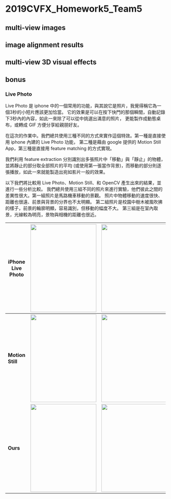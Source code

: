 # 2019CVFX_Homework5_Team5

## multi-view images
## image alignment results
## multi-view 3D visual effects
## bonus
### Live Photo

Live Photo 是 iphone 中的一個常用的功能，與其說它是照片，我覺得稱它為一個3秒的小短片應該更加恰當。
它的效果是可以在按下快門的那個瞬間，自動記錄下3秒內的內容，如此一來除了可以從中挑選出滿意的照片，
更能製作成動態桌布，或轉成 GIF 方便分享給親朋好友。 <br>

在這次的作業中。我們總共使用三種不同的方式來實作這個特效。第一種是直接使用 iphone 內建的 Live Photo 功能，
第二種是藉由 google 提供的 Motion Still App，第三種是直接用 feature matching 的方式實現。

我們利用 feature extraction 分別識別出多張照片中「移動」與「靜止」的物體，並將靜止的部分取全部照片的平均
(或使用第一張當作背景)，而移動的部分則逐張播放，如此一來就能製造出宛如影片一般的效果。 <br>

以下我們將比較用 Live Photo、Motion Still、和 OpenCV 產生出來的結果，並進行一些分析比較。
我們總共使用三組不同的照片來進行實驗，他們彼此之間的差異性很大。第一組照片是馬路機車移動的景觀。
照片中物體移動的速度很快、距離也很遠、前景與背景的分界也不太明顯。
第二組照片是校園中樹木被風吹拂的樣子，前景的輪廓明顯，容易識別，但移動的幅度不大。
第三組是在室內取景，光線較為明亮，景物與相機的距離也很近。


| iPhone Live Photo | <img src="./Images/motion_still1.gif" width=207 height=276> | <img src="./Images/live_photo2.gif" width=207 height=276>   | <img src="./Images/live_photo3.gif" width=207 height=276>   |
| --------          | --------                               | --------                               | -------- |
| **Motion Still**  | <img src="./Images/motion_still1.gif" width=207 height=276> | <img src="./Images/motion_still2.gif" width=207 height=276> | <img src="./Images/motion_still3.gif" width=207 height=276> |
| **Ours**          | <img src="./Images/motion_still1.gif" width=207 height=276> | <img src="./Images/motion_still2.gif" width=207 height=276> | <img src="./Images/motion_still2.gif" width=207 height=276> |